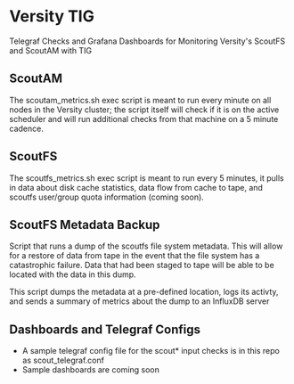 # Versity TIG 
Telegraf Checks and Grafana Dashboards for Monitoring Versity's ScoutFS and ScoutAM with TIG

## ScoutAM
The scoutam_metrics.sh exec script is meant to run every minute on all nodes in the Versity cluster; the script itself will check if it is on the active scheduler and will run additional checks from that machine on a 5 minute cadence.

## ScoutFS
The scoutfs_metrics.sh exec script is meant to run every 5 minutes, it pulls in data about disk cache statistics, data flow from cache to tape, and scoutfs user/group quota information (coming soon).  

## ScoutFS Metadata Backup
Script that runs a dump of the scoutfs file system metadata.  This will allow for a restore of data from tape in the event that the file system has a catastrophic failure. Data that had been staged to tape will be able to be located with the data in this dump.  

This script dumps the metadata at a pre-defined location, logs its activty, and sends a summary of metrics about the dump to an InfluxDB server

## Dashboards and Telegraf Configs
- A sample telegraf config file for the scout* input checks is in this repo as scout_telegraf.conf
- Sample dashboards are coming soon

